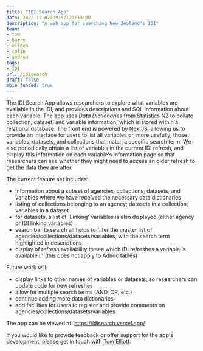 ```yaml
---
title: "IDI Search App"
date: 2022-12-07T09:57:23+13:00
description: "A web app for searching New Zealand's IDI"
team:
- tom
- barry
- eileen
- colin
- andrew
tags:
- IDI
url: /idisearch
draft: false
mbie_funded: true
---
```


The IDI Search App allows researchers to explore what variables are available in the IDI, and provides descriptions and SQL information about each variable. The app uses _Data Dictionaries_ from Statistics NZ to collate collection, dataset, and variable information, which is stored within a relational database. The front end is powered by [NextJS](https://nextjs.org), allowing us to provide an interface for users to list all variables or, more usefully, those variables, datasets, and collections that match a specific search term. We also periodically obtain a list of variables in the current IDI refresh, and display this information on each variable's information page so that researchers can see whether they might need to access an older refresh to get the data they are after.

The current feature set includes:
- information about a subset of agencies, collections, datasets, and variables where we have received the necessary data dictionaries
- listing of collections belonging to an agency; datasets in a collection; variables in a dataset
- for datasets, a list of 'Linking' variables is also displayed (either agency or IDI linking variables)
- search bar to search all fields to filter the master list of agencies/collections/datasets/variables, with the search term highlighted in descriptions
- display of refresh availability to see which IDI refreshes a variable is available in (this does not apply to Adhoc tables)

Future work will:
- display links to other names of variables or datasets, so researchers can update code for new refreshes
- allow for multiple search terms (AND, OR, etc.)
- continue adding more data dictionaries
- add facilities for users to register and provide comments on agencies/collections/datasets/variables

The app can be viewed at: https://idisearch.vercel.app/

If you would like to provide feedback or offer support for the app's development, please get in touch with [Tom Elliott](/team/tom).
